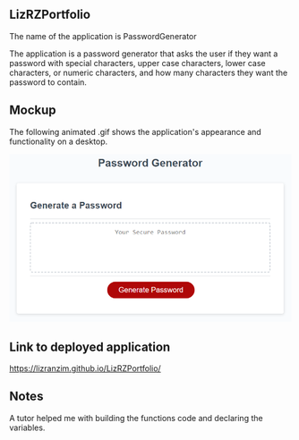 ## LizRZPortfolio

The name of the application is PasswordGenerator

The application is a password generator that asks the user if they want a password with special characters, upper case characters, lower case characters, or numeric characters, and how many characters they want the password to contain.

## Mockup

The following animated .gif shows the application's appearance and functionality on a desktop.

<img src="./assets/03-javascript-homework-demo.png">

## Link to deployed application

<a href="https://lizranzim.github.io/LizRZPortfolio/">
https://lizranzim.github.io/LizRZPortfolio/</a>

## Notes
A tutor helped me with building the functions code and declaring the variables.
